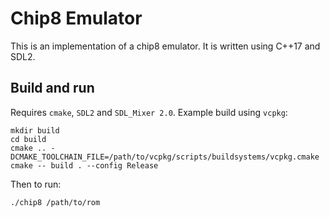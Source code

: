 # Chip8 Emulator
This is an implementation of a chip8 emulator. It is written using C++17 and SDL2. 

## Build and run
Requires `cmake`, `SDL2` and `SDL_Mixer 2.0`. Example build using `vcpkg`:
```
mkdir build
cd build
cmake .. -DCMAKE_TOOLCHAIN_FILE=/path/to/vcpkg/scripts/buildsystems/vcpkg.cmake
cmake -- build . --config Release
```
Then to run:
```
./chip8 /path/to/rom
```

